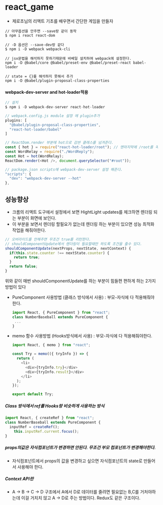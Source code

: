 # react_game

- 제로초님의 리액트 기초를 배우면서 간단한 게임을 만들자

```shell
// 아무옵션을 안주면 --save랑 같이 동작
$ npm i react react-dom

// -D 옵션은 --save-dev랑 같다
$ npm i -D webpack webpack-cli

// jsx문법을 해석하지 못하기때문에 바베일 설치하여 webpack에 설정한다.
npm i -D @babel/core @babel/preset-env @babel/preset-react babel-loader

// state = {}를 해석하지 못해서 추가
npm i -D @babel/plugin-proposal-class-properties
```

#### webpack-dev-server and hot-loader적용

```javascript
// 설치
$ npm i -D webpack-dev-server react-hot-loader

// webpack.config.js module 설정 에 plugin추가
plugins: [
  "@babel/plugin-proposal-class-properties",
  "react-hot-loader/babel"
]

// ReactDom.render 부분에 hot으로 감싼 클래스를 넘겨준다.
const { hot } = require("react-hot-loader/root"); // 맨마지막에 /root를 꼭붙여야 한다.
const WordRelay = require("./WordReply");
const Hot = hot(WordRelay);
ReactDom.render(<Hot />, document.querySelector("#root"));

// package.json scripts에 webpack-dev-server 설정 해준다.
"scripts": {
  "dev": "webpack-dev-server --hot"
},

```

## 성능향상

- 크롬의 리액트 도구에서 설정에서 보면 HightLight updates를 체크하면 렌더링 되는 부분이 화면에 보인다.
- 이 부분을 보면서 렌더링 할필요가 없는데 렌더링 하는 부분이 있으면 성능 최적화 작업을 해줘야한다.

```javascript
// 오버라이드를 안해주면 무조건 true를 리턴한다.
// shouldComponentUpdate에서 렌더링이 필요할때만 하도록 조건을 줄수 있다.
shouldComponentUpdate(nextProps, nextState, nextContext) {
  if(this.state.counter !== nextState.counter) {
    return true;
  }
  return false;
}
```

위와 같이 매번 shouldComponentUpdate를 하는 부분이 힘들편 편하게 하는 2가지 방법이 있다

- PureComponent 사용방법 (클래스 방식에서 사용) : 부모-자식에 다 적용해줘야한다.

  ```javascript
  import React, { PureComponent } from "react";
  class NumberBaseball extends PureComponent {
   ...  
  }
  ```

- memo 함수 사용방법  (Hooks방식에서 사용) : 부모-자식에 다 적용해줘야한다.
  
  ```javascript
  import React, { memo } from "react";
  
  const Try = memo(({ tryInfo }) => {
    return (
      <li>
        <div>{tryInfo.try}</div>
        <div>{tryInfo.result}</div>
      </li>
    );
  });
  
  export default Try;
  ```



##### Class 방식에서 ref를 Hooks랑 비슷하게 사용하는 방식 

```javascript
import React, { createRef } from "react";
class NumberBaseball extends PureComponent {
  inputRef = createRef();
	this.inputRef.current.focus();
}
```



##### props의값은 자식컴포넌트가 변경하면 안된다. 무조건 부모 컴포넌트가 변경해야한다.

- 자식컴포넌트에서 props의 값을 변경하고 싶으면 자식컴포넌트의 state로 만들어서 사용해야 한다.

##### Context API란 

- A -> B -> C -> D 구조에서 A에서 D로 데이터를 줄려면 필요없는 B,C를 거처야하는데 이걸 거치치 않고 A -> D로 주는 방법이다. Redux도 같은 구조이다.